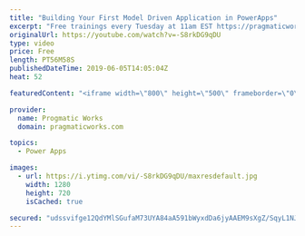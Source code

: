 ```yaml
---
title: "Building Your First Model Driven Application in PowerApps"
excerpt: "Free trainings every Tuesday at 11am EST https://pragmaticworks.com/resources/free-webinars/   In this session, you’ll see how to store data into Common Data Services and build an easy to use application using PowerApps to compliment or replace your existing paperwork process."
originalUrl: https://youtube.com/watch?v=-S8rkDG9qDU
type: video
price: Free
length: PT56M58S
publishedDateTime: 2019-06-05T14:05:04Z
heat: 52

featuredContent: "<iframe width=\"800\" height=\"500\" frameborder=\"0\" src=\"https://www.youtube.com/embed/-S8rkDG9qDU\" allow=\"accelerometer; autoplay; encrypted-media; gyroscope; picture-in-picture\" allowfullscreen></iframe>"

provider:
  name: Progmatic Works
  domain: pragmaticworks.com

topics:
  - Power Apps

images:
  - url: https://i.ytimg.com/vi/-S8rkDG9qDU/maxresdefault.jpg
    width: 1280
    height: 720
    isCached: true

secured: "udssvifge12QdYMlSGufaM73UYA84aA591bWyxdDa6jyAAEM9sXgZ/SqyL1NJ8cPIxGOAxeVcj0M6srjlKUQFV6CrIdLnB2oVGDbsRDwFsMlOCbc5P4Rls331RRWhbDAkdAIjuvi4iLcpCkcTe5mQU7eoAUb6BFSfs92TBxYnXgrzXucI2t096h79kDqfc6sxguTEO4TZYWEaaYQNrXQy2YRz3kv2NR8ECPDU0eMoHfhYQgHFZTC76vOaqGZCgpP1Nu17PYy5ZqTiBj8TZ1kXpcjpHG0Br/TDrYPfDzjbuEJGq42Oqx1vUwLQ8+aVaQ4lOrNyS4MZFXXrsvY/lYHxf+nIGzl/QrUuQODqCHulmj8ONCqiQtAxlj8Mvywt7qhKYS44/HtyMDUrv8TkOJrWzYstV8d8Fwnu9ODuUGxuz0=;MwiHRJLSnTQtcLafReYkdw=="
---
```


